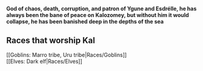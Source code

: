 #### God of chaos, death, corruption, and patron of Ygune and Esdrélle, he has always been the bane of peace on Kalozomey, but without him it would collapse, he has been banished deep in the depths of the sea  

## Races that worship Kal  
[[Goblins: Marro tribe, Uru tribe|Races/Goblins]]  
[[Elves: Dark elf|Races/Elves]]  
